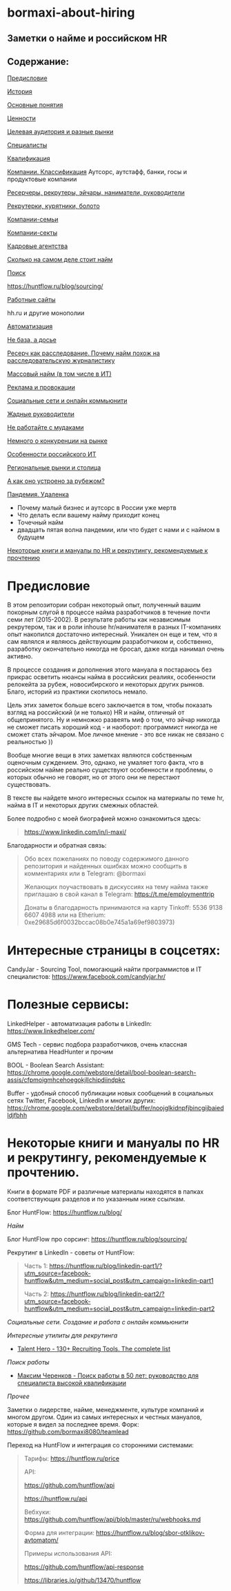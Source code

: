 # bormaxi-about-hiring

## Заметки о найме и российском HR

## Содержание:

[Предисловие](#предисловие)

[История](#история)

[Основные понятия](#основные-понятия)

[Ценности](#ценности)

[Целевая аудитория и разные рынки](#целевая-аудитория-и-разные-рынки)

[Специалисты](#специалисты)

[Квалификация](#квалификация)

[Компании. Классификация](#компании-классификация)
Аутсорс, аутстафф, банки, госы и продуктовые компании

[Ресерчеры, рекрутеры, эйчары, наниматели, руководители](#ресерчеры-рекрутеры-эйчары-наниматели-руководители)

[Рекрутерки, курятники, болото](#рекрутерки-курятники-болото)

[Компании-семьи](#компания-семьи)

[Компании-секты](#компания-секты)

[Кадровые агентства](#кадровые-агентства)

[Сколько на самом деле стоит найм](#сколько-на-самом-деле-стоит-найм)

[Поиск](#поиск)

https://huntflow.ru/blog/sourcing/

[Работные сайты](#работные-сайты)

hh.ru и другие монополии

[Автоматизация](#автоматизация)

[Не база, а досье](#не-база-а-досье)

[Ресерч как расследование. Почему найм похож на расследовательскую журналистику](#ресерч-как-расследование)

[Массовый найм (в том числе в ИТ)](#массовый-найм)

[Реклама и провокации](#реклама-и-провокации)

[Социальные сети и онлайн коммьюнити](#социальные-сети)

[Жадные руководители](#жадные-руководители)

[Не работайте с мудаками](#не-работайте-с-мудаками)

[Немного о конкуренции на рынке](#немного-о-конкуренции-на-рынке)

[Особенности российского ИТ](#особенности-российского-ит)

[Региональные рынки и столица](#региональные-рынки-и-столица)

[А как оно устроено за рубежом?](#а-как-оно-устроено-за-рубежом)

[Пандемия. Удаленка](#пандемия-удаленка)

- Почему малый бизнес и аутсорс в России уже мертв
- Что делать если вашему найму приходит конец
- Точечный найм
- двадцать пятая волна пандемии, или что будет с нами и с наймом в будущем

[Некоторые книги и мануалы по HR и рекрутингу, рекомендуемые к прочтению](#книги-и-мануалы)

# Предисловие

В этом репозитории собран некоторый опыт, полученный вашим покорным слугой в процессе найма разработчиков в течение почти семи лет (2015-2002). В результате работы как независимым рекрутером, так и в роли inhouse hr/нанимателя в разных IT-компаниях опыт накопился достаточно интересный. Уникален он еще и тем, что я сам являлся и являюсь действующим разработчиком и, собственно, разработку окончательно никогда не бросал, даже когда нанимал очень активно.

В процессе создания и дополнения этого мануала я постараюсь без прикрас осветить нюансы найма в российских реалиях, особенности релокейта за рубеж, новосибирского и некоторых других рынков. Благо, историй из практики скопилось немало.

Цель этих заметок больше всего заключается в том, чтобы показать взгляд на российский (и не только) HR и найм, отличный от общепринятого. Ну и немножко развеять миф о том, что эйчар никогда не сможет писать хороший код - и наоборот: программист никогда не сможет стать эйчаром. Мое личное мнение - это все никак не связано с реальностью ))

Вообще многие вещи в этих заметках являются собственным оценочным суждением. Это, однако, не умаляет того факта, что в российском найме реально существуют особенности и проблемы, о которых обычно не говорят, но от этого они не перестают существовать.

В тексте вы найдете много интересных ссылок на материалы по теме hr, найма в IT и некоторых других смежных областей.

Более подробно с моей биографией можно ознакомиться здесь:

> https://www.linkedin.com/in/i-maxi/

Благодарности и обратная связь:

> Обо всех пожеланиях по поводу содержимого данного репозитория и найденных ошибках можно сообщить в комментариях или в Telegram: @bormaxi
>
> Желающих поучаствовать в дискуссиях на тему найма также приглашаю в свой канал в Telegram: https://t.me/employmenttrip
>
> Донаты в благодарность принимаются на карту Tinkoff: 5536 9138 6607 4988
или на Etherium: 0xe29685d6f0032bccac08b0e745a1a69ef9803973)

# Интересные страницы в соцсетях:

CandyJar - Sourcing Tool, помогающий найти программистов и IT специалистов: https://www.facebook.com/candyjar.hr/

# Полезные сервисы:

LinkedHelper - автоматизация работы в LinkedIn: https://www.linkedhelper.com/

GMS Tech - сервис подбора разработчиков, очень классная альтернатива HeadHunter и прочим

BOOL - Boolean Search Assistant: https://chrome.google.com/webstore/detail/bool-boolean-search-assis/cfpmoigmhcehoegokjllchipdiindpkc

Buffer - удобный способ публикации новых сообщений в социальных сетях Twitter, Facebook, LinkedIn и многих других: https://chrome.google.com/webstore/detail/buffer/noojglkidnpfjbincgijbaiedldjfbhh

# Некоторые книги и мануалы по HR и рекрутингу, рекомендуемые к прочтению.

Книги в формате PDF и различные материалы находятся в папках соответствующих разделов и по указанным ниже ссылкам.

Блог HuntFlow: https://huntflow.ru/blog/

*Найм*

Блог HuntFlow про сорсинг: https://huntflow.ru/blog/sourcing/

Рекрутинг в LinkedIn - советы от HuntFlow:

> Часть 1: https://huntflow.ru/blog/linkedin-part1/?utm_source=facebook-huntflow&utm_medium=social_post&utm_campaign=linkedin-part1
>
> Часть 2: https://huntflow.ru/blog/linkedin-part2/?utm_source=facebook-huntflow&utm_medium=social_post&utm_campaign=linkedin-part2

*Социальные сети. Создание и работа с онлайн коммьюнити*

*Интересные утилиты для рекрутинга*

- [Talent Hero - 130+ Recruiting Tools. The complete list](/Content/RecruitingTools/Tools-for-Recruiters-v2.pdf)

*Поиск работы*

- [Максим Черенков - Поиск работы в 50 лет: руководство для специалиста высокой квалификации](/Content/JobSearch/Cherenkov_Job_After_50_Overqualified.pdf)

*Прочее*

Заметки о лидерстве, найме, менеджменте, культуре компаний и многом другом. Один из самых интересных и честных мануалов, которые я видел за последнее время.
Форк: https://github.com/bormaxi8080/teamlead

Переход на HuntFlow и интеграция со сторонними системами:

> Тарифы: https://huntflow.ru/price
>
> API:
>
> https://github.com/huntflow/api
>
> https://huntflow.ru/api
>
> Вебхуки: https://github.com/huntflow/api/blob/master/ru/webhooks.md
>
> Форма для интеграции: https://huntflow.ru/blog/sbor-otklikov-avtomatom/
>
> Примеры использования API:
> 
> https://github.com/huntflow/api-response
>
> https://libraries.io/github/13470/huntflow